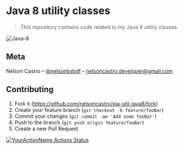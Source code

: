 # Java 8 utility classes
> This repository contains code related to my Java 8 utility classes.

![Java-8](https://user-images.githubusercontent.com/4312368/84963559-1cc42180-b0e0-11ea-8514-f58a37c0bbf1.png)

## Meta

Nelson Castro – [@nelsonbsbdf](https://twitter.com/nelsonbsbdf) – nelsoncastro.developer@gmail.com

## Contributing

1. Fork it (<https://github.com/nelsoncastro/pia-util-java8/fork>)
2. Create your feature branch (`git checkout -b feature/fooBar`)
3. Commit your changes (`git commit -am 'Add some fooBar'`)
4. Push to the branch (`git push origin feature/fooBar`)
5. Create a new Pull Request


[![YourActionName Actions Status](https://github.com/nelsoncastro/pia-util-java8/workflows/Java-CI-Maven/badge.svg)](https://github.com/nelsoncastro/pia-util-java8/actions)
